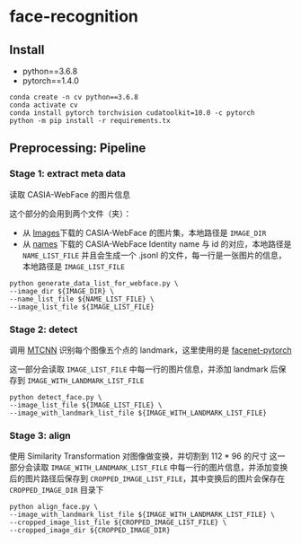 # face-recognition
## Install
+ python==3.6.8
+ pytorch==1.4.0
```
conda create -n cv python==3.6.8
conda activate cv
conda install pytorch torchvision cudatoolkit=10.0 -c pytorch
python -m pip install -r requirements.tx
```

## Preprocessing: Pipeline
### Stage 1: extract meta data 
读取 CASIA-WebFace 的图片信息

这个部分的会用到两个文件（夹）：
+ 从 [Images](http://shujujishi.com/dataset/9907a487-eb1d-438c-8bbf-52700918ef98.html)下载的 CASIA-WebFace 的图片集，本地路径是 `IMAGE_DIR`
+ 从 [names](https://groups.google.com/g/cmu-openface/c/Xue_D4_mxDQ) 下载的 CASIA-WebFace Identity name 与 id 的对应，本地路径是 `NAME_LIST_FILE`
并且会生成一个 .jsonl 的文件，每一行是一张图片的信息，本地路径是 `IMAGE_LIST_FILE`

```
python generate_data_list_for_webface.py \
--image_dir ${IMAGE_DIR} \
--name_list_file ${NAME_LIST_FILE} \
--image_list_file ${IMAGE_LIST_FILE}
```

### Stage 2: detect
调用 [MTCNN](https://arxiv.org/pdf/1604.02878.pdf) 识别每个图像五个点的 landmark，这里使用的是 [facenet-pytorch](https://github.com/timesler/facenet-pytorch#guide-to-mtcnn-in-facenet-pytorch)

这一部分会读取 `IMAGE_LIST_FILE` 中每一行的图片信息，并添加 landmark 后保存到 `IMAGE_WITH_LANDMARK_LIST_FILE`
```
python detect_face.py \
--image_list_file ${IMAGE_LIST_FILE} \
--image_with_landmark_list_file ${IMAGE_WITH_LANDMARK_LIST_FILE}
```

### Stage 3: align
使用 Similarity Transformation 对图像做变换，并切割到 112 * 96 的尺寸
这一部分会读取 `IMAGE_WITH_LANDMARK_LIST_FILE` 中每一行的图片信息，并添加变换后的图片路径后保存到 `CROPPED_IMAGE_LIST_FILE`，其中变换后的图片会保存在 `CROPPED_IMAGE_DIR` 目录下
```
python align_face.py \
--image_with_landmark_list_file ${IMAGE_WITH_LANDMARK_LIST_FILE} \
--cropped_image_list_file ${CROPPED_IMAGE_LIST_FILE} \
--cropped_image_dir ${CROPPED_IMAGE_DIR}
```